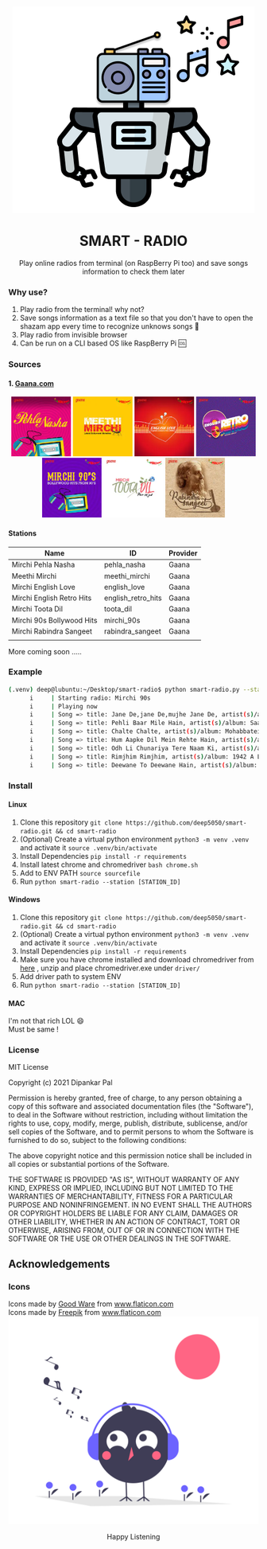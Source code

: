 <div align=center>
<img align=center src=images/logo.png>
<h1 align=center>SMART - RADIO </h1>
<p align=center> Play online radios from terminal (on RaspBerry Pi too) and save songs information to check them later </p>

</div>

### Why use?

1. Play radio from the terminal! why not?
2. Save songs information as a text file so that you don't have to open the shazam app every time to recognize unknows songs :tada:
3. Play radio from invisible browser 
4. Can be run on a CLI based OS like RaspBerry Pi :cool:

### Sources

#### 1. [**Gaana.com**](https://gaana.com/radio/)

<p align=center>
<img src=./images/pehla_nasha.jpg height=120px>
<img src=./images/meethi_mirchi.jpg height=120px>
<img src=./images/english_love.jpg height=120px>
<img src=./images/english_retro.jpg height=120px>
<img src=./images/mirchi_90s.jpg height=120px>
<img src=./images/toota_dil.jpg height=120px>
<img src=./images/rabindra_sangeet.jpg height=120px>

</p>

#### Stations

| Name                      | ID                 | Provider |
| ------------------------- | ------------------ | -------- |
| Mirchi Pehla Nasha        | pehla_nasha        | Gaana    |
| Meethi Mirchi             | meethi_mirchi      | Gaana    |
| Mirchi English Love       | english_love       | Gaana    |
| Mirchi English Retro Hits | english_retro_hits | Gaana    |
| Mirchi Toota Dil          | toota_dil          | Gaana    |
| Mirchi 90s Bollywood Hits | mirchi_90s         | Gaana    |
| Mirchi Rabindra Sangeet   | rabindra_sangeet   | Gaana    |
|                           |                    |          |

More coming soon .....

### Example

``` bash
(.venv) deep@lubuntu:~/Desktop/smart-radio$ python smart-radio.py --station mirchi_90s
      i     | Starting radio: Mirchi 90s
      i     | Playing now
      i     | Song => title: Jane De,jane De,mujhe Jane De, artist(s)/album: Shola Aur Shabnam
      i     | Song => title: Pehli Baar Mile Hain, artist(s)/album: Saajan
      i     | Song => title: Chalte Chalte, artist(s)/album: Mohabbatein
      i     | Song => title: Hum Aapke Dil Mein Rehte Hain, artist(s)/album: Hum Aapke Dil Mein Rehte Hain
      i     | Song => title: Odh Li Chunariya Tere Naam Ki, artist(s)/album: Pyaar Kiya To Darna Kya
      i     | Song => title: Rimjhim Rimjhim, artist(s)/album: 1942 A Love Story
      i     | Song => title: Deewane To Deewane Hain, artist(s)/album: Deewane To Deewane Hain
```

### Install

#### Linux

1. Clone this repository `git clone https://github.com/deep5050/smart-radio.git && cd smart-radio`
2. (Optional) Create a virtual python environment `python3 -m venv .venv` and activate it `source .venv/bin/activate`
3. Install Dependencies `pip install -r requirements`
4. Install latest chrome and chromedriver `bash chrome.sh`
5. Add to ENV PATH `source sourcefile`
6. Run `python smart-radio --station [STATION_ID]`

#### Windows

1. Clone this repository `git clone https://github.com/deep5050/smart-radio.git && cd smart-radio`
2. (Optional) Create a virtual python environment `python3 -m venv .venv` and activate it `source .venv/bin/activate`
3. Install Dependencies `pip install -r requirements`
4. Make sure you have chrome installed and download chromedriver from [here](http://chromedriver.chromium.org/downloads) , unzip  and place chromedriver.exe  under `driver/`
5. Add driver path to system ENV
5.  Run `python smart-radio --station [STATION_ID]`

#### MAC

I'm not that rich LOL :smile:  
Must be same !

### License

MIT License

Copyright (c) 2021 Dipankar Pal

Permission is hereby granted, free of charge, to any person obtaining a copy
of this software and associated documentation files (the "Software"), to deal
in the Software without restriction, including without limitation the rights
to use, copy, modify, merge, publish, distribute, sublicense, and/or sell
copies of the Software, and to permit persons to whom the Software is
furnished to do so, subject to the following conditions:

The above copyright notice and this permission notice shall be included in all
copies or substantial portions of the Software.

THE SOFTWARE IS PROVIDED "AS IS", WITHOUT WARRANTY OF ANY KIND, EXPRESS OR
IMPLIED, INCLUDING BUT NOT LIMITED TO THE WARRANTIES OF MERCHANTABILITY,
FITNESS FOR A PARTICULAR PURPOSE AND NONINFRINGEMENT. IN NO EVENT SHALL THE
AUTHORS OR COPYRIGHT HOLDERS BE LIABLE FOR ANY CLAIM, DAMAGES OR OTHER
LIABILITY, WHETHER IN AN ACTION OF CONTRACT, TORT OR OTHERWISE, ARISING FROM,
OUT OF OR IN CONNECTION WITH THE SOFTWARE OR THE USE OR OTHER DEALINGS IN THE
SOFTWARE.


## Acknowledgements
### Icons
<div>Icons made by <a href="https://www.flaticon.com/authors/good-ware" title="Good Ware">Good Ware</a> from <a href="https://www.flaticon.com/" title="Flaticon">www.flaticon.com</a>
</div>
<div>Icons made by <a href="https://www.freepik.com" title="Freepik">Freepik</a> from <a href="https://www.flaticon.com/" title="Flaticon">www.flaticon.com</a></div>

<div align=center>
<img src=images/footer.png>
<p align=center> Happy Listening </p>
</div>
